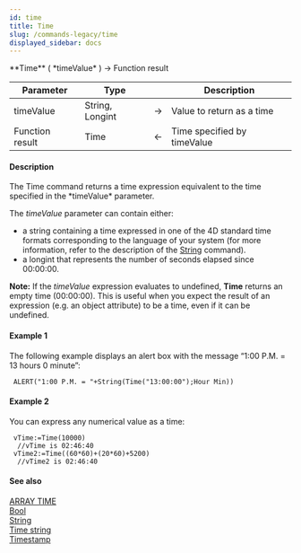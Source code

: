 ```yaml
---
id: time
title: Time
slug: /commands-legacy/time
displayed_sidebar: docs
---
```


<!--REF #_command_.Time.Syntax-->**Time** ( *timeValue* ) -> Function result<!-- END REF-->
<!--REF #_command_.Time.Params-->
| Parameter | Type |  | Description |
| --- | --- | --- | --- |
| timeValue | String, Longint | &rarr; | Value to return as a time |
| Function result | Time | &larr; | Time specified by timeValue |

<!-- END REF-->

#### Description 

<!--REF #_command_.Time.Summary-->The Time command returns a time expression equivalent to the time specified in the *timeValue* parameter.<!-- END REF-->

The *timeValue* parameter can contain either:

* a string containing a time expressed in one of the 4D standard time formats corresponding to the language of your system (for more information, refer to the description of the [String](string.md) command).
* a longint that represents the number of seconds elapsed since 00:00:00.

**Note:** If the *timeValue* expression evaluates to undefined, **Time** returns an empty time (00:00:00). This is useful when you expect the result of an expression (e.g. an object attribute) to be a time, even if it can be undefined.

#### Example 1 

The following example displays an alert box with the message “1:00 P.M. = 13 hours 0 minute”:

```4d
 ALERT("1:00 P.M. = "+String(Time("13:00:00");Hour Min))
```

#### Example 2 

You can express any numerical value as a time:

```4d
 vTime:=Time(10000)
  //vTime is 02:46:40
 vTime2:=Time((60*60)+(20*60)+5200)
  //vTime2 is 02:46:40
```

#### See also 

[ARRAY TIME](array-time.md)  
[Bool](bool.md)  
[String](string.md)  
[Time string](time-string.md)  
[Timestamp](timestamp.md)  